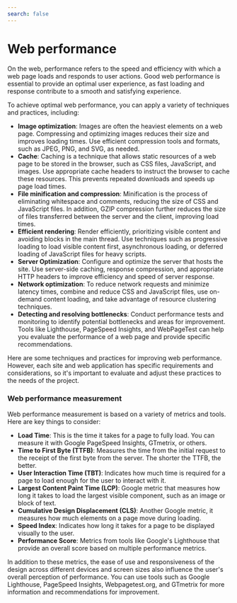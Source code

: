 ```yaml
---
search: false
---
```


# Web performance

On the web, performance refers to the speed and efficiency with which a web page loads and responds to user actions. Good web performance is essential to provide an optimal user experience, as fast loading and response contribute to a smooth and satisfying experience.

To achieve optimal web performance, you can apply a variety of techniques and practices, including:

- **Image optimization**: Images are often the heaviest elements on a web page. Compressing and optimizing images reduces their size and improves loading times. Use efficient compression tools and formats, such as JPEG, PNG, and SVG, as needed.
- **Cache**: Caching is a technique that allows static resources of a web page to be stored in the browser, such as CSS files, JavaScript, and images. Use appropriate cache headers to instruct the browser to cache these resources. This prevents repeated downloads and speeds up page load times.
- **File minification and compression**: Minification is the process of eliminating whitespace and comments, reducing the size of CSS and JavaScript files. In addition, GZIP compression further reduces the size of files transferred between the server and the client, improving load times.
- **Efficient rendering**: Render efficiently, prioritizing visible content and avoiding blocks in the main thread. Use techniques such as progressive loading to load visible content first, asynchronous loading, or deferred loading of JavaScript files for heavy scripts.
- **Server Optimization**: Configure and optimize the server that hosts the site. Use server-side caching, response compression, and appropriate HTTP headers to improve efficiency and speed of server response.
- **Network optimization**: To reduce network requests and minimize latency times, combine and reduce CSS and JavaScript files, use on-demand content loading, and take advantage of resource clustering techniques.
- **Detecting and resolving bottlenecks**: Conduct performance tests and monitoring to identify potential bottlenecks and areas for improvement. Tools like Lighthouse, PageSpeed Insights, and WebPageTest can help you evaluate the performance of a web page and provide specific recommendations.

Here are some techniques and practices for improving web performance. However, each site and web application has specific requirements and considerations, so it's important to evaluate and adjust these practices to the needs of the project.

### Web performance measurement

Web performance measurement is based on a variety of metrics and tools. Here are key things to consider:

- **Load Time**: This is the time it takes for a page to fully load. You can measure it with Google PageSpeed Insights, GTmetrix, or others.
- **Time to First Byte (TTFB)**: Measures the time from the initial request to the receipt of the first byte from the server. The shorter the TTFB, the better.
- **User Interaction Time (TBT)**: Indicates how much time is required for a page to load enough for the user to interact with it.
- **Largest Content Paint Time (LCP)**: Google metric that measures how long it takes to load the largest visible component, such as an image or block of text.
- **Cumulative Design Displacement (CLS)**: Another Google metric, it measures how much elements on a page move during loading.
- **Speed Index**: Indicates how long it takes for a page to be displayed visually to the user.
- **Performance Score**: Metrics from tools like Google's Lighthouse that provide an overall score based on multiple performance metrics.

In addition to these metrics, the ease of use and responsiveness of the design across different devices and screen sizes also influence the user's overall perception of performance. You can use tools such as Google Lighthouse, PageSpeed Insights, Webpagetest.org, and GTmetrix for more information and recommendations for improvement.